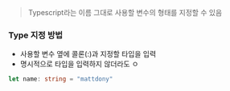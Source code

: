 > Typescript라는 이름 그대로 사용할 변수의 형태를 지정할 수 있음

### Type 지정 방법
- 사용할 변수 옆에 콜론(:)과 지정할 타입을 입력
- 명시적으로 타입을 입력하지 않더라도 ㅇ
```Typescript
let name: string = "mattdony"
```
